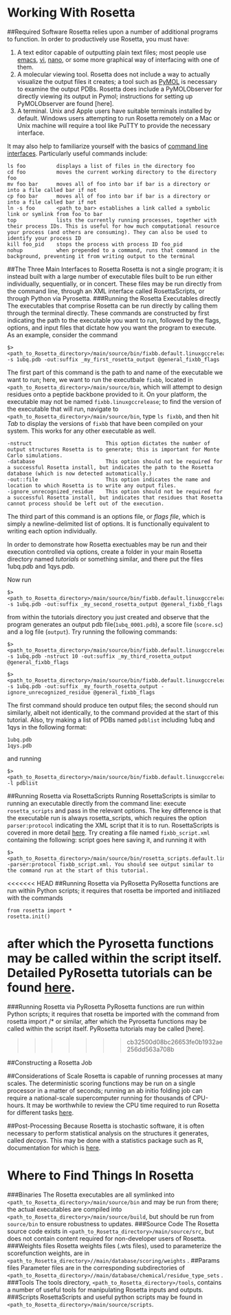 # Working With Rosetta
##Required Software
Rosetta relies upon a number of additional programs to function. In order to productively use Rosetta, you must have:

1. A text editor capable of outputting plain text files; most people use [emacs](https://www.gnu.org/software/emacs/manual/html_node/emacs/index.html), [vi](https://www.washington.edu/computing/unix/vi.html), [nano](https://www.nano-editor.org/dist/v2.0/nano.html), or some more graphical way of interfacing with one of them.
2. A molecular viewing tool. Rosetta does not include a way to actually visualize the output files it creates; a tool such as [PyMOL](https://www.pymol.org/) is necessary to examine the output PDBs. Rosetta does include a PyMOLObserver for directly viewing its output in Pymol; instructions for setting up PyMOLObserver are found [here].
3. A terminal. Unix and Apple users have suitable terminals installed by default. Windows users attempting to run Rosetta remotely on a Mac or Unix machine will require a tool like PuTTY to provide the necessary interface.

It may also help to familiarize yourself with the basics of [command line interfaces](https://bash.cyberciti.biz/guide/Main_Page). Particularly useful commands include:

	ls foo			displays a list of files in the directory foo
	cd foo			moves the current working directory to the directory foo
	mv foo bar 		moves all of foo into bar if bar is a directory or into a file called bar if not
	cp foo bar		moves all of foo into bar if bar is a directory or into a file called bar if not
	ln -s foo 		<path_to_bar> establishes a link called a symbolic link or symlink from foo to bar
	top 			lists the currently running processes, together with their process IDs. This is useful for how much computational resource your process (and others are consuming). They can also be used to identify your process ID
	kill foo_pid	stops the process with process ID foo_pid
	nohup			when prepended to a command, runs that command in the background, preventing it from writing output to the terminal
	

##The Three Main Interfaces to Rosetta
Rosetta is not a single program; it is instead built with a large number of executable files built to be run either individually, sequentially, or in concert. These files may be run directly from the command line, through an XML interface called RosettaScripts, or through Python via Pyrosetta.
###Running the Rosetta Executables directly
The executables that comprise Rosetta can be run directly by calling them through the terminal directly. These commands are constructed by first indicating the path to the executable you want to run, followed by the flags, options, and input files that dictate how you want the program to execute. 
As an example, consider the command 

	$> <path_to_Rosetta_directory>/main/source/bin/fixbb.default.linuxgccrelease -s 1ubq.pdb -out:suffix _my_first_rosetta_output @general_fixbb_flags

The first part of this command is the path to and name of the executable we want to run; here, we want to run the executbale `fixbb`, located in `<path_to_Rosetta_directory>/main/source/bin`, which will attempt to design residues onto a peptide backbone provided to it. On your platform, the executable may not be named `fixbb.linuxgccrelease`; to find the version of the executable that will run, navigate to `<path_to_Rosetta_directory>/main/source/bin`, type `ls fixbb`, and then hit _Tab_ to display the versions of `fixbb` that have been compiled on your system. This works for any other executable as well.

	-nstruct						This option dictates the number of output structures Rosetta is to generate; this is important for Monte Carlo simulations.
	-database						This option should not be required for a successful Rosetta install, but indicates the path to the Rosetta database (which is now detected automatically.)
	-out::file						This option indicates the name and location to which Rosetta is to write any output files.
	-ignore_unrecognized_residue	This option should not be required for a successful Rosetta install, but indicates that residues that Rosetta cannot process should be left out of the execution.

The third part of this command is an options file, or *flags file*, which is simply a newline-delimited list of options. It is functionally equivalent to writing each option individually.

In order to demonstrate how Rosetta exectuables may be run and their execution controlled via options, create a folder in your main Rosetta directory named *tutorials* or something similar, and there put the files 1ubq.pdb and 1qys.pdb. 

Now run 

	$> <path_to_Rosetta_directory>/main/source/bin/fixbb.default.linuxgccrelease -s 1ubq.pdb -out:suffix _my_second_rosetta_output @general_fixbb_flags

from within the tutorials directory you just created and observe that the program generates an output pdb file(`1ubq_0001.pdb`), a score file (`score.sc`) and a log file (`output`).
Try running the following commands:

	$> <path_to_Rosetta_directory>/main/source/bin/fixbb.default.linuxgccrelease -s 1ubq.pdb -nstruct 10 -out:suffix _my_third_rosetta_output @general_fixbb_flags
	
	$> <path_to_Rosetta_directory>/main/source/bin/fixbb.default.linuxgccrelease -s 1ubq.pdb -out:suffix _my_fourth_rosetta_output -ignore_unrecognized_residue @general_fixbb_flags

The first command should produce ten output files; the second should run similarly, albeit not identically, to the command provided at the start of this tutorial.
Also, try making a list of PDBs named `pdblist` including 1ubq and 1qys in the following format:
	
	1ubq.pdb
	1qys.pdb
	
and running

	$> <path_to_Rosetta_directory>/main/source/bin/fixbb.default.linuxgccrelease -l pdblist

##Running Rosetta via RosettaScripts
Running RosettaScripts is similar to running an executable directly from the command line: execute `rosetta_scripts` and pass in the relevant options. The key difference is that the executable run is always rosetta_scripts, which requires the option `parser:protocol` indicating the XML script that it is to run. RosettaScripts is covered in more detail [here](). Try creating a file named `fixbb_script.xml` containing the following:
	<ROSETTASCRIPTS>
	script goes here
	</ROSETTASCRIPTS>
saving it, and running it with 

	$> <path_to_Rosetta_directory>/main/source/bin/rosetta_scripts.default.linuxgccrelease -parser:protocol fixbb_script.xml. You should see output similar to the command run at the start of this tutorial.

<<<<<<< HEAD
##Running Rosetta via PyRosetta
PyRosetta functions are run within Python scripts; it requires that rosetta be imported and initiliazed with the commands

	from rosetta import *
	rosetta.init()
	
after which the Pyrosetta functions may be called within the script itself. Detailed PyRosetta tutorials can be found [here](http://www.pyrosetta.org/tutorials).
=======
###Running Rosetta via PyRosetta
PyRosetta functions are run within Python scripts; it requires that rosetta be imported with the command
	from rosetta import /*
or similar, after which the Pyrosetta functions may be called within the script itself. PyRosetta tutorials may be called [here].
>>>>>>> cb32500d08bc26653fe0b1932ae256dd563a708b

##Constructing a Rosetta Job

##Considerations of Scale
Rosetta is capable of running processes at many scales. The deterministic scoring functions may be run on a single processor in a matter of seconds; running an ab initio folding job can require a national-scale supercomputer running for thousands of CPU-hours. It may be worthwhile to review the CPU time required to run Rosetta for different tasks [here]().

##Post-Processing
Because Rosetta is stochastic software, it is often necessary to perform statistical analysis on the structures it generates, called _decoys_. This may be done with a statistics package such as R, documentation for which is [here](https://cran.r-project.org/doc/manuals/r-release/R-intro.pdf).

# Where to Find Things In Rosetta
###Binaries
The Rosetta executables are all symlinked into `<path_to_Rosetta_directory>/main/source/bin` and may be run from there; the actual executables are compiled into `<path_to_Rosetta_directory>/main/source/build`, but should be run from `source/bin` to ensure robustness to updates.
###Source Code
The Rosetta source code exists in `<path_to_Rosetta_directory>/main/source/src`, but does not contain content required for non-developer users of Rosetta.
###Weights files
Rosetta weights files (.wts files), used to parameterize the scorefunction weights, are in `<path_to_Rosetta_directory>//main/database/scoring/weights` .
##Params files
Parameter files are in the corresponding subdirectories of `<path_to_Rosetta_directory>//main/database/chemical/residue_type_sets` .
###Tools
The tools directory, `<path_to_Rosetta_directory>/tools`, contains a number of useful tools for manipulating Rosetta inputs and outputs.
###Scripts
RosettaScripts and useful python scripts may be found in `<path_to_Rosetta_directory>/main/source/scripts`.

